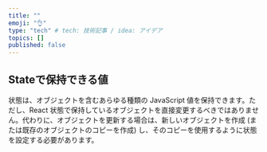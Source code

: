 ```yaml
---
title: ""
emoji: "👌"
type: "tech" # tech: 技術記事 / idea: アイデア
topics: []
published: false
---
```


## Stateで保持できる値
状態は、オブジェクトを含むあらゆる種類の JavaScript 値を保持できます。ただし、React 状態で保持しているオブジェクトを直接変更するべきではありません。代わりに、オブジェクトを更新する場合は、新しいオブジェクトを作成 (または既存のオブジェクトのコピーを作成) し、そのコピーを使用するように状態を設定する必要があります。
